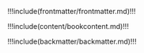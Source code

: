 
<!-- Rick Maltese's Energy Reality -->

!!!include(frontmatter/frontmatter.md)!!!

!!!include(content/bookcontent.md)!!!

!!!include(backmatter/backmatter.md)!!!
